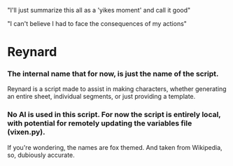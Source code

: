 "I'll just summarize this all as a 'yikes moment' and call it good"

"I can't believe I had to face the consequences of my actions"

# Reynard
### The internal name that for now, is just the name of the script.

Reynard is a script made to assist in making characters, whether generating an entire sheet, individual segments, or just providing a template.
### No AI is used in this script. For now the script is entirely local, with potential for remotely updating the variables file (vixen.py).
If you're wondering, the names are fox themed. And taken from Wikipedia, so, dubiously accurate.
